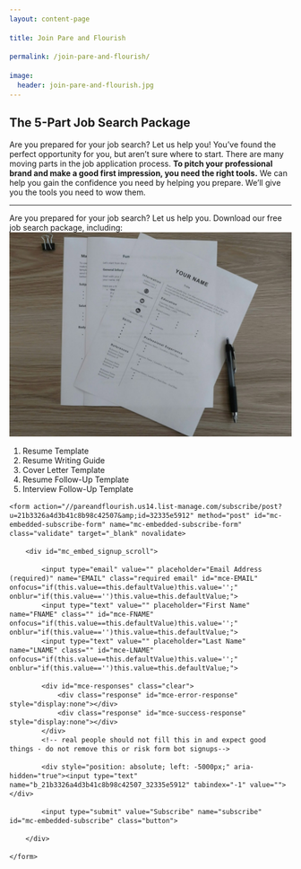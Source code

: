 ```yaml
---
layout: content-page

title: Join Pare and Flourish

permalink: /join-pare-and-flourish/

image:
  header: join-pare-and-flourish.jpg
---
```


## The 5-Part Job Search Package

<p>Are you prepared for your job search? Let us help you! You’ve found the perfect opportunity for you, but aren’t sure where to start. There are many moving parts in the job application process. <strong>To pitch your professional brand and make a good first impression, you need the right tools.</strong> We can help you gain the confidence you need by helping you prepare. We’ll give you the tools you need to wow them.</p>

<div class="subscribeIncintive">
  <hr class="primary">
  <div class="row">
    <div class="col-sm-12">
      Are you prepared for your job search? Let us help you. Download our free job search package, including:
    </div>
    <div class="col-md-6 col-sm-12">
      <img src="/assets/images/other/subscriptionGraphic.jpg" class="img-responsive" alt="subscribe here" title="Subscribe here!">
    </div>
    <div class="col-md-6 col-sm-12">
      <ol>
        <li>Resume Template</li>
        <li>Resume Writing Guide</li>
        <li>Cover Letter Template</li>
        <li>Resume Follow-Up Template</li>
        <li>Interview Follow-Up Template</li>
      </ol>
    </div>
  </div>
</div>

<!-- Begin MailChimp Signup Form -->
<div id="mc_page">

	<form action="//pareandflourish.us14.list-manage.com/subscribe/post?u=21b3326a4d3b41c8b98c42507&amp;id=32335e5912" method="post" id="mc-embedded-subscribe-form" name="mc-embedded-subscribe-form" class="validate" target="_blank" novalidate>

		<div id="mc_embed_signup_scroll">

			<input type="email" value="" placeholder="Email Address (required)" name="EMAIL" class="required email" id="mce-EMAIL" onfocus="if(this.value==this.defaultValue)this.value='';" onblur="if(this.value=='')this.value=this.defaultValue;">
			<input type="text" value="" placeholder="First Name" name="FNAME" class="" id="mce-FNAME" onfocus="if(this.value==this.defaultValue)this.value='';" onblur="if(this.value=='')this.value=this.defaultValue;">
			<input type="text" value="" placeholder="Last Name" name="LNAME" class="" id="mce-LNAME" onfocus="if(this.value==this.defaultValue)this.value='';" onblur="if(this.value=='')this.value=this.defaultValue;">

			<div id="mce-responses" class="clear">
				<div class="response" id="mce-error-response" style="display:none"></div>
				<div class="response" id="mce-success-response" style="display:none"></div>
			</div>
			<!-- real people should not fill this in and expect good things - do not remove this or risk form bot signups-->

			<div style="position: absolute; left: -5000px;" aria-hidden="true"><input type="text" name="b_21b3326a4d3b41c8b98c42507_32335e5912" tabindex="-1" value=""></div>

			<input type="submit" value="Subscribe" name="subscribe" id="mc-embedded-subscribe" class="button">

		</div>

	</form>

</div>

<br>
